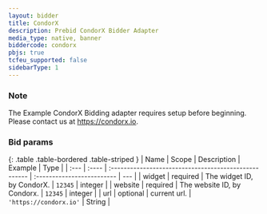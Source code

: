```yaml
---
layout: bidder
title: CondorX
description: Prebid CondorX Bidder Adapter
media_type: native, banner 
biddercode: condorx
pbjs: true
tcfeu_supported: false
sidebarType: 1
---
```

### Note

The Example CondorX Bidding adapter requires setup before beginning. Please contact us at https://condorx.io.


### Bid params

{: .table .table-bordered .table-striped }
| Name          | Scope    | Description                                            | Example                     | Type |
| :---          | :----    | :----------------------------------------------------  | :-------------------------  | --- |
| widget           | required | The widget ID, by CondorX.                   | `12345`    | integer |
| website           | required | The website ID, by Condorx.                   | `12345`    | integer |
| url       |  optional        | current url.                      |  `'https://condorx.io'`       | String |
